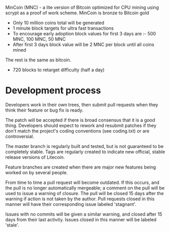 MinCoin (MNC) - a lite version of Bitcoin optimized for CPU mining using scrypt as a proof of work scheme. MinCoin is bronze to Bitcoin gold
 - Only 10 million coins total will be generated
 - 1 minute block targets for ultra fast transactions
 - To encourage early adoption block values for first 3 days are :- 500 MNC, 100 MNC, 50 MNC
 - After first 3 days block value will be 2 MNC per block until all coins mined
 
 
The rest is the same as bitcoin.
 - 720 blocks to retarget difficulty (half a day)

Development process
===================

Developers work in their own trees, then submit pull requests when
they think their feature or bug fix is ready.

The patch will be accepted if there is broad consensus that it is a
good thing.  Developers should expect to rework and resubmit patches
if they don't match the project's coding conventions (see coding.txt)
or are controversial.

The master branch is regularly built and tested, but is not guaranteed
to be completely stable. Tags are regularly created to indicate new
official, stable release versions of Litecoin.

Feature branches are created when there are major new features being
worked on by several people.

From time to time a pull request will become outdated. If this occurs, and
the pull is no longer automatically mergeable; a comment on the pull will
be used to issue a warning of closure. The pull will be closed 15 days
after the warning if action is not taken by the author. Pull requests closed
in this manner will have their corresponding issue labeled 'stagnant'.

Issues with no commits will be given a similar warning, and closed after
15 days from their last activity. Issues closed in this manner will be 
labeled 'stale'. 
